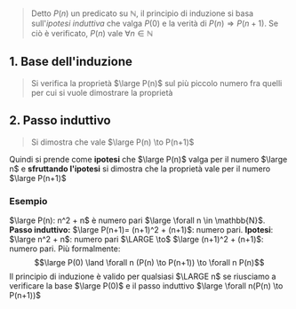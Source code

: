 > Detto $P(n)$ un predicato su $\mathbb{N}$, il principio di induzione si basa sull'*ipotesi induttiva* che valga $P(0)$ e la verità di $P(n) \Rightarrow P(n+1)$. Se ciò è verificato, $P(n)$ vale $\forall n \in \mathbb{N}$ 

## 1. Base dell'induzione 
> Si verifica la proprietà $\large P(n)$ sul più piccolo numero fra quelli per cui si vuole dimostrare la proprietà 
## 2. Passo induttivo 
> Si dimostra che vale $\large P(n) \to P(n+1)$

Quindi si prende come **ipotesi** che $\large P(n)$ valga per il numero $\large n$ e **sfruttando l'ipotesi** si dimostra che la proprietà vale per il numero $\large P(n+1)$ 

### Esempio

$\large P(n): n^2 + n$ è numero pari $\large \forall  n \in \mathbb{N}$. **Passo induttivo:** $\large P(n+1)= (n+1)^2 + (n+1)$: numero pari. 
**Ipotesi**: $\large n^2 + n$: numero pari $\LARGE \to$ $\large (n+1)^2 + (n+1)$: numero pari. 
Più formalmente: 
$$\large P(0) \land \forall n (P(n) \to P(n+1)) \to \forall n P(n)$$
Il principio di induzione è valido per qualsiasi $\LARGE n$ se riusciamo a verificare la base $\large P(0)$ e il passo induttivo $\large \forall n(P(n) \to P(n+1))$



